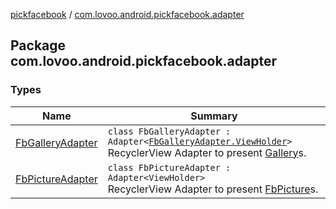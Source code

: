 [pickfacebook](../index.md) / [com.lovoo.android.pickfacebook.adapter](./index.md)

## Package com.lovoo.android.pickfacebook.adapter

### Types

| Name | Summary |
|---|---|
| [FbGalleryAdapter](-fb-gallery-adapter/index.md) | `class FbGalleryAdapter : Adapter<`[`FbGalleryAdapter.ViewHolder`](-fb-gallery-adapter/-view-holder/index.md)`>`<br>RecyclerView Adapter to present [Gallery](#)s. |
| [FbPictureAdapter](-fb-picture-adapter/index.md) | `class FbPictureAdapter : Adapter<ViewHolder>`<br>RecyclerView Adapter to present [FbPicture](../com.lovoo.android.pickfacebook.model/-fb-picture/index.md)s. |
